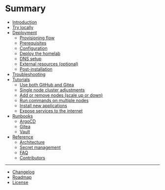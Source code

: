 # Summary

- [Introduction](introduction.md)
- [Try locally](try-locally.md)
- [Deployment](./deployment/README.md)
  - [Provisioning flow](./deployment/provisioning-flow.md)
  - [Prerequisites](./deployment/prerequisites.md)
  - [Configuration](./deployment/configuration.md)
  - [Deploy the homelab](./deployment/deployment.md)
  - [DNS setup](./deployment/dns.md)
  - [External resources (optional)](./deployment/external-resources.md)
  - [Post-installation](./deployment/post-installation.md)
- [Troubleshooting](./troubleshooting.md)
- [Tutorials]()
  - [Use both GitHub and Gitea](./tutorials/use-both-github-and-gitea.md)
  - [Single node cluster adjustments](./tutorials/single-node-cluster-adjustments.md)
  - [Add or remove nodes (scale up or down)](./tutorials/add-or-remove-nodes.md)
  - [Run commands on multiple nodes](./tutorials/run-commands-on-multiple-nodes.md)
  - [Install new applications]()
  - [Expose services to the internet](tutorials/expose-services-to-the-internet.md)
- [Runbooks]()
  - [ArgoCD]()
  - [Gitea]()
  - [Vault]()
- [Reference](./reference/README.md)
  - [Architecture](./reference/architecture.md)
  - [Secret management](./reference/secret-management.md)
  - [FAQ](./reference/faq.md)
  - [Contributors](./reference/contributors.md)

---

- [Changelog](./changelog.md)
- [Roadmap](./roadmap.md)
- [License](./license.md)
